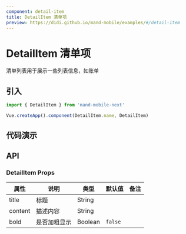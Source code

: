 ```yaml
---
component: detail-item
title: DetailItem 清单项
preview: https://didi.github.io/mand-mobile/examples/#/detail-item
---
```


# DetailItem 清单项

清单列表用于展示一些列表信息，如账单

## 引入

```javascript
import { DetailItem } from 'mand-mobile-next'

Vue.createApp().component(DetailItem.name, DetailItem)
```

## 代码演示

<demo-wrapper
  src="src/packages/detail-item/demo"
/>

## API

### DetailItem Props

|属性 | 说明 | 类型 | 默认值|备注|
|----|-----|------|------|------|
|title|标题|String| | |
|content|描述内容|String| | |
|bold|是否加粗显示|Boolean|`false`| |
